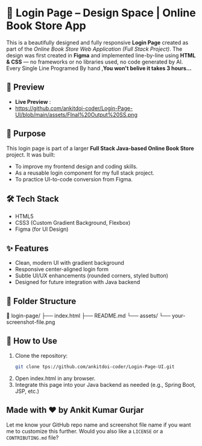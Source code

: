 # 🔐 Login Page – Design Space | Online Book Store App

This is a beautifully designed and fully responsive **Login Page** created as part of the *Online Book Store Web Application (Full Stack Project)*. The design was first created in **Figma** and implemented line-by-line using **HTML & CSS** — no frameworks or no libraries used, no code generated by AI. Every Single Line Programed By hand ,**You won't belive it takes 3 hours...**

## 📸 Preview
- **Live Preview** : 
- https://github.com/ankitdoi-coder/Login-Page-UI/blob/main/assets/FInal%20Output%20SS.png

## 🎯 Purpose

This login page is part of a larger **Full Stack Java-based Online Book Store** project. It was built:
- To improve my frontend design and coding skills.
- As a reusable login component for my full stack project.
- To practice UI-to-code conversion from Figma.

## 🛠️ Tech Stack

- HTML5
- CSS3 (Custom Gradient Background, Flexbox)
- Figma (for UI Design)

## ✨ Features

- Clean, modern UI with gradient background
- Responsive center-aligned login form
- Subtle UI/UX enhancements (rounded corners, styled button)
- Designed for future integration with Java backend

## 📁 Folder Structure


📁 login-page/
├── index.html
├── README.md
└── assets/
└── your-screenshot-file.png






## 🚀 How to Use

1. Clone the repository:
   ```bash
   git clone tps://github.com/ankitdoi-coder/Login-Page-UI.git

2. Open index.html in any browser.
3. Integrate this page into your Java backend as needed (e.g., Spring Boot, JSP, etc.)

## Made with ❤️ by Ankit Kumar Gurjar

Let me know your GitHub repo name and screenshot file name if you want me to customize this further. Would you also like a `LICENSE` or a `CONTRIBUTING.md` file?


